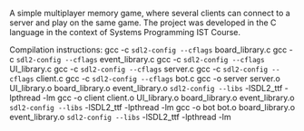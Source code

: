 A simple multiplayer memory game, where several clients can connect to a server and play on the same game. The project was developed in the C language in the context of Systems Programming IST Course.

Compilation instructions:
	gcc -c `sdl2-config --cflags` board_library.c
	gcc -c `sdl2-config --cflags` event_library.c
	gcc -c `sdl2-config --cflags` UI_library.c
	gcc -c `sdl2-config --cflags` server.c
	gcc -c `sdl2-config --cflags` client.c
	gcc -c `sdl2-config --cflags` bot.c
	gcc -o server server.o UI_library.o board_library.o event_library.o `sdl2-config --libs` -lSDL2_ttf -lpthread -lm
	gcc -o client client.o UI_library.o board_library.o event_library.o `sdl2-config --libs` -lSDL2_ttf -lpthread -lm
	gcc -o bot bot.o board_library.o event_library.o `sdl2-config --libs` -lSDL2_ttf -lpthread -lm
